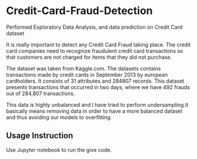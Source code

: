# Credit-Card-Fraud-Detection
Performed Exploratory Data Analysis, and data prediction on Credit Card dataset

It is really important to detect any Credit Card Fraud taking place. The credit card companies need to recognize fraudulent credit card transactions so that customers are not charged for items that they did not purchase.

The dataset was taken from Kaggle.com. The datasets contains transactions made by credit cards in September 2013 by european cardholders. It consists of 31 attributes and 284807 records. This dataset presents transactions that occurred in two days, where we have 492 frauds out of 284,807 transactions.

This data is highly unbalanced and I have tried to perform undersampling.It basically means removing data in order to have a more balanced dataset and thus avoiding our models to overfitting.

## Usage Instruction
Use Jupyter notebook to run the give code.

